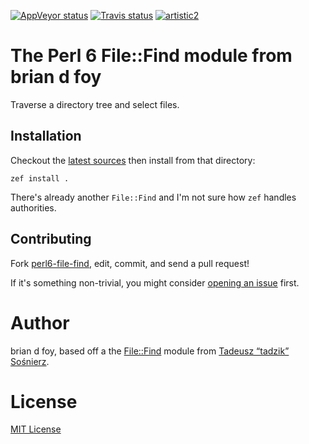 [![AppVeyor status](https://ci.appveyor.com/api/projects/status/wx190dt0yqiyixv1?svg=true)](https://ci.appveyor.com/project/briandfoy/perl6-file-find/settings) [![Travis status](https://travis-ci.org/briandfoy/perl6-file-find.svg?branch=master)](https://travis-ci.org/briandfoy/perl6-file-find) [![artistic2](https://img.shields.io/badge/license-Artistic%20License%202.0-blue.svg?style=flat)](https://opensource.org/licenses/MIT)

# The Perl 6 File::Find module from brian d foy

Traverse a directory tree and select files.

## Installation

Checkout the [latest sources](https://github.com/briandfoy/perl6-file-find) then install from that directory:

	zef install .

There's already another `File::Find` and I'm not sure how `zef` handles authorities.

## Contributing

Fork [perl6-file-find](https://github.com/briandfoy/perl6-file-find), edit, commit, and send a pull request!

If it's something non-trivial, you might consider [opening an issue](https://github.com/briandfoy/perl6-file-find/issues) first.

# Author

brian d foy, based off a the [File::Find](https://github.com/tadzik/File-Find) module from
[Tadeusz “tadzik” Sośnierz](https://github.com/tadzik).

# License

[MIT License](https://opensource.org/licenses/MIT)
